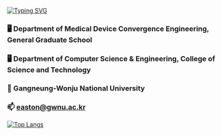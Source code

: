 <!-- ### Welcome to Easton GitHub 👋                                                  &nbsp;&nbsp;    -->
[![Typing SVG](https://readme-typing-svg.demolab.com?font=Fira+Code&weight=500&pause=1000&color=000000&random=false&width=435&lines=Welcome+to+Easton+GitHub+%F0%9F%91%8B)](https://git.io/typing-svg)


  
### 🖥 Department of Medical Device Convergence Engineering, General Graduate School
### 🖥 Department of Computer Science & Engineering, College of Science and Technology
### 🏫 Gangneung-Wonju National University  

  
### 📫 easton@gwnu.ac.kr


[![Top Langs](https://github-readme-stats.vercel.app/api/top-langs/?username=깃허브아이디&layout=compact)](https://github.com/doteka/github-readme-stats)

<!--
**doteka/doteka** is a ✨ _special_ ✨ repository because its `README.md` (this file) appears on your GitHub profile.

Here are some ideas to get you started:

- 🔭 I’m currently working on ...
- 🌱 I’m currently learning ...
- 👯 I’m looking to collaborate on ...
- 🤔 I’m looking for help with ...
- 💬 Ask me about ...
- 📫 How to reach me: ...
- 😄 Pronouns: ...
- ⚡ Fun fact: ...
-->

